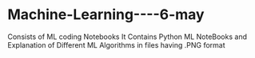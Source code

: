 # Machine-Learning----6-may
Consists  of ML coding Notebooks
It Contains Python ML NoteBooks and 
Explanation of Different ML Algorithms in files having .PNG format
